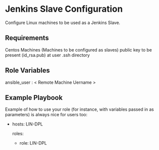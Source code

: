 Jenkins Slave Configuration
============================
Configure Linux machines to be used as a Jenkins Slave.

Requirements
------------
Centos Machines (Machines to be configured as slaves)
public key to be present (id_rsa.pub) at user .ssh directory

Role Variables
--------------
ansible_user : < Remote Machine Uername >

Example Playbook
----------------
Example of how to use your role (for instance, with variables passed in as parameters) is always nice for users too:

- hosts: LIN-DPL
  
  roles:
  - role: LIN-DPL
